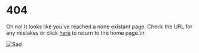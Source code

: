 404
============
Oh no! It looks like you've reached a none existant page.
Check the URL for any mistakes or click [here](index.md) to return to the home page.\n

![Sad](https://i.imgur.com/A4hPXoL.png)
